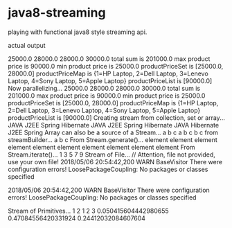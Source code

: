 # java8-streaming
playing with functional java8 style streaming api.

actual output

25000.0
28000.0
28000.0
30000.0
total sum is 201000.0
max product price is 90000.0
min product price is 25000.0
productPriceSet is [25000.0, 28000.0]
productPriceMap is {1=HP Laptop, 2=Dell Laptop, 3=Lenevo Laptop, 4=Sony Laptop, 5=Apple Laptop}
productPriceList is [90000.0]
Now parallelizing...
25000.0
28000.0
28000.0
30000.0
total sum is 201000.0
max product price is 90000.0
min product price is 25000.0
productPriceSet is [25000.0, 28000.0]
productPriceMap is {1=HP Laptop, 2=Dell Laptop, 3=Lenevo Laptop, 4=Sony Laptop, 5=Apple Laptop}
productPriceList is [90000.0]
Creating stream from collection, set or array...
JAVA
J2EE
Spring
Hibernate
JAVA
J2EE
Spring
Hibernate
JAVA
Hibernate
J2EE
Spring
Array can also be a source of a Stream...
a
b
c
a
b
c
b
c
from streamBuilder...
a
b
c
From Stream.generate()...
element
element
element
element
element
element
element
element
element
element
From Stream.iterate()...
1
3
5
7
9
Stream of File...
// Attention, file not provided, use your own file!
2018/05/06 20:54:42,200 WARN  BaseVisitor                      There were configuration errors!
LoosePackageCoupling: No packages or classes specified

2018/05/06 20:54:42,200 WARN  BaseVisitor                      There were configuration errors!
LoosePackageCoupling: No packages or classes specified

Stream of Primitives...
1
2
1
2
3
0.050415604442980655
0.47084556420331924
0.24412032084607604

